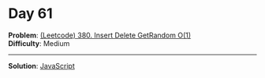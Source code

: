 # Day 61

**Problem**: [(Leetcode) 380. Insert Delete GetRandom O(1)](https://leetcode.com/problems/insert-delete-getrandom-o1/)  
**Difficulty**: Medium

---

**Solution**: [JavaScript](../solutions/insert-delete-getrandom-o1.js)
